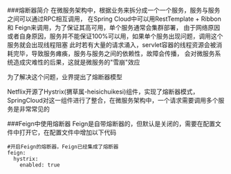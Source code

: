 ###熔断器简介
在微服务架构中，根据业务来拆分成一个一个服务，服务与服务之间可以通过RPC相互调用，
在Spring Cloud中可以用RestTemplate + Ribbon 和 Feign来调用，为了保证其高可用，单个服务通常会集群部署，
由于网络原因或者自身原因，服务并不能保证100%可以用，如果单个服务出现问题，调用这个服务就会出现线程阻塞
此时若有大量的请求涌入，servlet容器的线程资源会被消耗完毕，导致服务瘫痪，服务与服务之间的依赖性，故障会传播，
会对微服务系统造成灾难性的后果，这就是微服务的"雪崩"效应

为了解决这个问题，业界提出了熔断器模型

Netflix开源了Hystrix(猬草属-heisichuikesi)组件，实现了熔断器模式，
SpringCloud对这一组件进行了整合，在微服务架构中，一个请求需要调用多个服务是非常常见的


###Feign中使用熔断器
Feign是自带熔断器的，但默认是关闭的，需要在配置文件中打开它，在配置文件中增加以下代码
```
#开启Feign的熔断器，Feign已经集成了熔断器
feign:
  hystrix:
    enabled: true
```